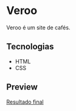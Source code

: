 # Veroo
Veroo é um site de cafés.
## Tecnologias
* HTML
* CSS

## Preview
[Resultado final](https://github.com/raifransantos/veroo/blob/main/github/Preview.png)
